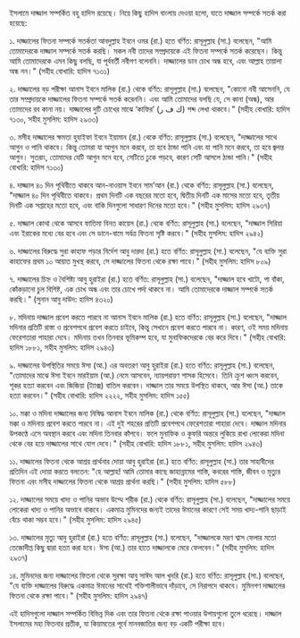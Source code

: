 ইসলামে দাজ্জাল সম্পর্কিত বহু হাদিস রয়েছে। নিম্নে কিছু হাদিস বাংলায় দেওয়া হলো, যাতে দাজ্জাল সম্পর্কে সতর্ক করা হয়েছে:

১. দাজ্জালের ফিতনা সম্পর্কে সতর্কতা
আবদুল্লাহ ইবনে ওমর (রা.) হতে বর্ণিত: রাসূলুল্লাহ (সা.) বলেছেন, "আমি তোমাদেরকে দাজ্জাল সম্পর্কে সতর্ক করছি। সকল নবী তাদের সম্প্রদায়কে এই ফিতনা সম্পর্কে সতর্ক করেছেন। কিন্তু আমি তোমাদেরকে এমন কিছু বলছি, যা পূর্ববর্তী নবীগণ বলেননি। দাজ্জালের ডান চোখ অন্ধ হবে, এবং আল্লাহ তায়ালা অন্ধ নন।"
(সহীহ বোখারি: হাদিস ৭১৩১)

২. দাজ্জালের বড় পরীক্ষা
আনাস ইবনে মালিক (রা.) থেকে বর্ণিত: রাসূলুল্লাহ (সা.) বলেছেন, "কোনো নবী আসেননি, যে তার সম্প্রদায়কে দাজ্জালের ফিতনা সম্পর্কে সতর্ক করেননি। এবং আমি তোমাদের বলছি যে, সে কানা (অন্ধ), আর তোমাদের রব কানা নয়। দাজ্জালের দুটি চোখের মাঝে ‘কাফির’ (ك ف ر) শব্দ লেখা থাকবে।"
(সহীহ বোখারি: হাদিস ৭১৩০, সহীহ মুসলিম: হাদিস ২৯৩৩)

৩. মসীহ দাজ্জালের ক্ষমতা
হুযাইফা ইবনে ইয়ামান (রা.) থেকে বর্ণিত: রাসূলুল্লাহ (সা.) বলেছেন, "দাজ্জালের সাথে আগুন ও পানি থাকবে। কিন্তু তোমরা যা আগুন মনে করবে, তা হবে ঠান্ডা পানি এবং যা পানি মনে করবে, তা হবে জ্বলন্ত আগুন। সুতরাং, তোমাদের যেটি আগুন মনে হবে, সেটিতে ঢুকে পড়বে, কারণ সেটি আসলে ঠান্ডা পানি।"
(সহীহ বোখারি: হাদিস ৭১৩০)

৪. দাজ্জাল ৪০ দিন পৃথিবীতে থাকবে
আন-নাওয়াস ইবনে সাম’আন (রা.) থেকে বর্ণিত: রাসূলুল্লাহ (সা.) বলেছেন, "দাজ্জাল ৪০ দিন পৃথিবীতে থাকবে। প্রথম দিনটি এক বছরের মতো হবে, দ্বিতীয় দিনটি এক মাসের মতো হবে, তৃতীয় দিনটি এক সপ্তাহের মতো হবে, এবং বাকি দিনগুলো সাধারণ দিনের মতো হবে।"
(সহীহ মুসলিম: হাদিস ২৯৩৭)

৫. দাজ্জাল কোথা থেকে আসবে
ফাতিমা বিনত কায়েস (রা.) থেকে বর্ণিত: রাসূলুল্লাহ (সা.) বলেছেন, "দাজ্জাল সিরিয়া এবং ইরাকের মধ্যে বের হবে এবং সে ডানে-বামে সর্বত্র ফিতনা সৃষ্টি করবে।"
(সহীহ মুসলিম: হাদিস ২৯৪২)

৬. দাজ্জালের বিরুদ্ধে সুরা কাহাফ পড়ার নির্দেশ
আবু দারদা (রা.) হতে বর্ণিত: রাসূলুল্লাহ (সা.) বলেছেন, "যে ব্যক্তি সুরা কাহাফের প্রথম ১০ আয়াত মুখস্থ করবে, সে দাজ্জালের ফিতনা থেকে রক্ষা পাবে।"
(সহীহ মুসলিম: হাদিস ৮০৯)

৭. দাজ্জালের চিহ্ন ও বৈশিষ্ট্য
আবু হুরাইরা (রা.) হতে বর্ণিত:
রাসূলুল্লাহ (সা.) বলেছেন, "দাজ্জাল হবে খাটো, পা বাঁকা, কোঁকড়ানো চুল বিশিষ্ট, এক চোখ অন্ধ এবং তার চোখে পর্দা থাকবে না। আমি তোমাদেরকে দাজ্জাল সম্পর্কে সতর্ক করছি।"
(সুনান আবু দাউদ: হাদিস ৪৩২০)

৮. মদিনায় দাজ্জাল প্রবেশ করতে পারবে না
আনাস ইবনে মালিক (রা.) হতে বর্ণিত:
রাসূলুল্লাহ (সা.) বলেছেন, "দাজ্জাল মদিনার প্রতিটি রাস্তা ও প্রবেশপথে প্রবেশ করতে চাইবে, কিন্তু সেখানে প্রবেশ করতে পারবে না। কারণ, ওই সময় মদিনায় ফেরেশতারা পাহারা দেবে। মদিনায় তখন তিনবার ভূমিকম্প হবে, যা মুনাফিকদেরকে বের করে দিবে।"
(সহীহ বোখারি: হাদিস ১৮৮১, সহীহ মুসলিম: হাদিস ২৯৪৩)

৯. দাজ্জালের উপস্থিতির সময়ে ঈসা (আ.) এর অবতরণ
আবু হুরাইরা (রা.) হতে বর্ণিত:
রাসূলুল্লাহ (সা.) বলেছেন, "তোমাদের মাঝে ঈসা ইবনে মারইয়াম (আ.) নেমে আসবেন, ন্যায়পরায়ণ শাসক হিসেবে। তিনি ক্রুশ ধ্বংস করবেন, শূকর হত্যা করবেন এবং জিজিয়া (ট্যাক্স) বাতিল করবেন। দাজ্জাল তার সময়ে উপস্থিত থাকবে, আর ঈসা (আ.) তাকে হত্যা করবেন।"
(সহীহ বোখারি: হাদিস ২২২২, সহীহ মুসলিম: হাদিস ১৫৫)

১০. মক্কা ও মদিনা দাজ্জালের জন্য নিষিদ্ধ
আনাস ইবনে মালিক (রা.) থেকে বর্ণিত:
রাসূলুল্লাহ (সা.) বলেছেন, "দাজ্জাল মক্কা ও মদিনায় প্রবেশ করতে পারবে না। এই দুই শহরের প্রতিটি প্রবেশপথে ফেরেশতারা পাহারা দেবে। দাজ্জাল মদিনার উপকণ্ঠে এসে অবস্থান করবে এবং মদিনা তিনবার কাঁপবে। ফলে মুনাফিক ও কুফরি অন্তরে লুকিয়ে রাখা লোকেরা মদিনা থেকে বের হয়ে দাজ্জালের সাথে যোগ দেবে।"
(সহীহ বোখারি: হাদিস ১৮৮১, সহীহ মুসলিম: হাদিস ২৯৪৩)

১১. দাজ্জালের ফিতনা থেকে আশ্রয় প্রার্থনার দোয়া
আবু হুরাইরা (রা.) হতে বর্ণিত:
রাসূলুল্লাহ (সা.) তার সাহাবীদের প্রতিদিন এই দোয়া করতে বলতেন:
"হে আল্লাহ! আমি তোমার কাছে জাহান্নামের শাস্তি, কবরের শাস্তি, জীবন ও মৃত্যুর ফিতনা এবং মসীহ দাজ্জালের ফিতনা থেকে আশ্রয় প্রার্থনা করছি।"
(সহীহ মুসলিম: হাদিস ৫৮৮)

১২. দাজ্জালের সময়ে খাদ্য ও পানির অভাব
উম্মে শরীক (রা.) থেকে বর্ণিত:
রাসূলুল্লাহ (সা.) বলেছেন, "দাজ্জালের সময়ে লোকেরা খাদ্য ও পানির অভাবে থাকবে। একমাত্র মুমিনদের জন্যই তাদের ঈমানের কারণে সেই সময় খাদ্য-পানি ছাড়াই বেঁচে থাকা সম্ভব হবে।"
(সহীহ মুসলিম: হাদিস ২৯৪৫)

১৩. দাজ্জালের মৃত্যু
আবু হুরাইরা (রা.) হতে বর্ণিত:
রাসূলুল্লাহ (সা.) বলেছেন, "দাজ্জালকে মরণ শ্বাস ফেলার মতো তেজোদীপ্ত কিছু দ্বারা হত্যা করা হবে। ঈসা (আ.) তার হাতে দাজ্জালকে মেরে ফেলবেন।"
(সহীহ মুসলিম: হাদিস ২৯৩৭)

১৪. মুমিনদের জন্য দাজ্জালের ফিতনা থেকে সুরক্ষা
আবু সাঈদ আল খুদরি (রা.) হতে বর্ণিত:
রাসূলুল্লাহ (সা.) বলেছেন, "যে ব্যক্তি দাজ্জালের বিরুদ্ধে একমাত্র ঈমানের সাথেই শক্তিশালীভাবে দাঁড়াবে, সে নিরাপদে থাকবে। মুমিনগণ দাজ্জালের ফিতনা থেকে রক্ষা পাবে।"
(সহীহ মুসলিম: হাদিস ২৯৪৭)

এই হাদিসগুলো দাজ্জাল সম্পর্কিত বিভিন্ন দিক এবং তার ফিতনা থেকে রক্ষা পাওয়ার উপায়গুলো তুলে ধরেছে। দাজ্জাল ইসলামের মহা ফিতনার প্রতীক, যা কিয়ামতের পূর্বে মানবজাতির জন্য বড় একটি পরীক্ষা হবে।